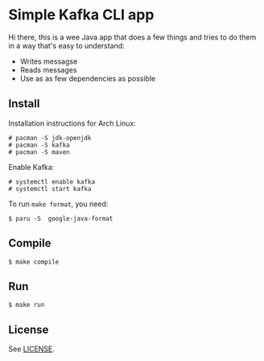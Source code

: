 # Simple Kafka CLI app 

Hi there, this is a wee Java app that does a few things and tries to
do them in a way that's easy to understand:

- Writes messagse
- Reads messages
- Use as as few dependencies as possible

## Install

Installation instructions for Arch Linux:
```text
# pacman -S jdk-openjdk
# pacman -S kafka
# pacman -S maven
```

Enable Kafka:
```text
# systemctl enable kafka
# systemctl start kafka
```

To run `make format`, you need:
```text
$ paru -S  google-java-format
```

## Compile

```text
$ make compile
```

## Run

```text
$ make run
```

## License

See [LICENSE](LICENSE).


